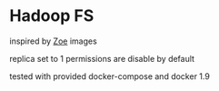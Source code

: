 # Hadoop FS
inspired by [Zoe](https://github.com/DistributedSystemsGroup/zoe-docker-images) images

replica set to 1
permissions are disable by default

tested with provided docker-compose and docker 1.9
